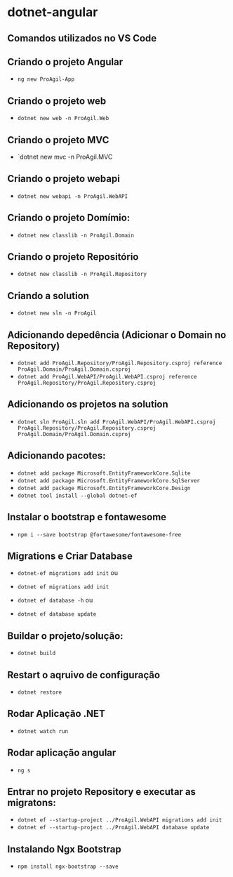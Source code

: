 # dotnet-angular

## Comandos utilizados no VS Code

## Criando o projeto Angular
* `ng new ProAgil-App`

## Criando o projeto web
* `dotnet new web -n ProAgil.Web`

## Criando o projeto MVC
* `dotnet new mvc -n ProAgil.MVC

## Criando o projeto webapi
* `dotnet new webapi -n ProAgil.WebAPI`

## Criando o projeto Domímio: 
* `dotnet new classlib -n ProAgil.Domain`

## Criando o projeto Repositório
* `dotnet new classlib -n ProAgil.Repository`

## Criando a solution
* `dotnet new sln -n ProAgil`

## Adicionando depedência (Adicionar o Domain no Repository)
* `dotnet add ProAgil.Repository/ProAgil.Repository.csproj reference ProAgil.Domain/ProAgil.Domain.csproj`
* `dotnet add ProAgil.WebAPI/ProAgil.WebAPI.csproj reference ProAgil.Repository/ProAgil.Repository.csproj`

## Adicionando os projetos na solution
* `dotnet sln ProAgil.sln add ProAgil.WebAPI/ProAgil.WebAPI.csproj ProAgil.Repository/ProAgil.Repository.csproj ProAgil.Domain/ProAgil.Domain.csproj`

## Adicionando pacotes:
* `dotnet add package Microsoft.EntityFrameworkCore.Sqlite`
* `dotnet add package Microsoft.EntityFrameworkCore.SqlServer`
* `dotnet add package Microsoft.EntityFrameworkCore.Design`
* `dotnet tool install --global dotnet-ef`

## Instalar o bootstrap e fontawesome
* `npm i --save bootstrap @fortawesome/fontawesome-free`

## Migrations e Criar Database
* `dotnet-ef migrations add init`
    ou
* `dotnet ef migrations add init`

* `dotnet ef database -h`
    ou
* `dotnet ef database update`

## Buildar o projeto/solução:
* `dotnet build`
## Restart o aqruivo de configuração
* `dotnet restore`
## Rodar Aplicação .NET
* `dotnet watch run`
## Rodar aplicação angular
* `ng s`

## Entrar no projeto Repository e executar as migratons:
* `dotnet ef --startup-project ../ProAgil.WebAPI migrations add init`
* `dotnet ef --startup-project ../ProAgil.WebAPI database update`

## Instalando Ngx Bootstrap
* `npm install ngx-bootstrap --save`



